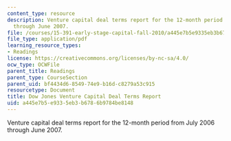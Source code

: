 ```yaml
---
content_type: resource
description: Venture capital deal terms report for the 12-month period from July 2006
  through June 2007.
file: /courses/15-391-early-stage-capital-fall-2010/a445e7b5e9335eb3b6786b9784be8148_MIT15_391F10_VC_Report.pdf
file_type: application/pdf
learning_resource_types:
- Readings
license: https://creativecommons.org/licenses/by-nc-sa/4.0/
ocw_type: OCWFile
parent_title: Readings
parent_type: CourseSection
parent_uid: bf4434d6-8549-74e9-b16d-c8279a53c915
resourcetype: Document
title: Dow Jones Venture Capital Deal Terms Report
uid: a445e7b5-e933-5eb3-b678-6b9784be8148
---
```

Venture capital deal terms report for the 12-month period from July 2006 through June 2007.